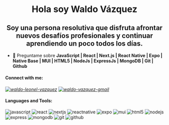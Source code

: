<h1 align="center">Hola soy Waldo Vázquez</h1>
<h2 align="center">Soy una persona resolutiva que disfruta afrontar nuevos desafíos profesionales y continuar aprendiendo un poco todos los días.</h2>

- 💬 Preguntame sobre **JavaScript | React | Next.js | React Native | Expo | Native Base | MUI | HTML5 | NodeJs | ExpressJs | MongoDB | Git | Github**

<h4 align="left">Connect with me:</h4>
<address align="left">
<a href="https://linkedin.com/in/waldo-leonel-vazquez" target="blank"><img align="center" src="https://img.shields.io/badge/LinkedIn-0077B5?style=for-the-badge&logo=linkedin&logoColor=white" alt="waldo-leonel-vazquez"/></a>
<a href="mailto:vazquezw1997@gmail.com"><img align="center" src="https://img.shields.io/badge/Gmail-D14836?style=for-the-badge&logo=gmail&logoColor=white" alt="waldo-vazquez-gmail"/></a>
</address>

<h4 align="left">Languages and Tools:</h4>
<div> <img src="https://img.shields.io/badge/JavaScript-323330?style=for-the-badge&logo=javascript&logoColor=F7DF1E" alt="javascript"/> <img src="https://img.shields.io/badge/React-20232A?style=for-the-badge&logo=react&logoColor=61DAFB" alt="react"/> <img src="https://img.shields.io/badge/next.js-000000?style=for-the-badge&logo=nextdotjs&logoColor=white" alt="nextjs"/> <img src="https://img.shields.io/badge/React_Native-20232A?style=for-the-badge&logo=react&logoColor=61DAFB" alt="reactnative"/> <img src="https://img.shields.io/badge/Expo-1B1F23?style=for-the-badge&logo=expo&logoColor=white" alt="expo"/> <img src="https://img.shields.io/badge/Material%20UI-007FFF?style=for-the-badge&logo=mui&logoColor=white" alt="mui"/> <img src="https://img.shields.io/badge/HTML5-E34F26?style=for-the-badge&logo=html5&logoColor=white" alt="html5"/> <img src="https://img.shields.io/badge/Node.js-339933?style=for-the-badge&logo=nodedotjs&logoColor=white" alt="nodejs"/> <img src="https://img.shields.io/badge/Express.js-000000?style=for-the-badge&logo=express&logoColor=white" alt="express"/> <img src="https://img.shields.io/badge/MongoDB-4EA94B?style=for-the-badge&logo=mongodb&logoColor=white" alt="mongodb"/> <img src="https://img.shields.io/badge/GIT-E44C30?style=for-the-badge&logo=git&logoColor=white" alt="git"/> <img src="https://img.shields.io/badge/GitHub-100000?style=for-the-badge&logo=github&logoColor=white" alt="github"/> </div>
